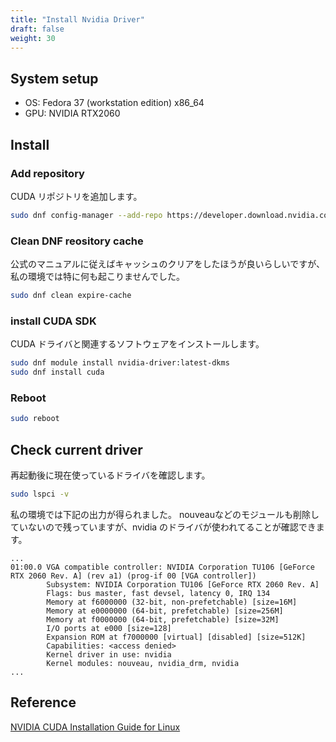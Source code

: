 ```yaml
---
title: "Install Nvidia Driver"
draft: false
weight: 30
---
```


## System setup

- OS: Fedora 37 (workstation edition) x86_64
- GPU: NVIDIA RTX2060

## Install

### Add repository

CUDA リポジトリを追加します。

```sh
sudo dnf config-manager --add-repo https://developer.download.nvidia.com/compute/cuda/repos/fedora37/x86_64/cuda-fedora37.repo
```

### Clean DNF reository cache

公式のマニュアルに従えばキャッシュのクリアをしたほうが良いらしいですが、私の環境では特に何も起こりませんでした。

```sh
sudo dnf clean expire-cache
```

### install CUDA SDK

CUDA ドライバと関連するソフトウェアをインストールします。

```sh
sudo dnf module install nvidia-driver:latest-dkms
sudo dnf install cuda
```

### Reboot

```sh
sudo reboot
```

## Check current driver

再起動後に現在使っているドライバを確認します。

```sh
sudo lspci -v
```

私の環境では下記の出力が得られました。
nouveauなどのモジュールも削除していないので残っていますが、nvidia のドライバが使われてることが確認できます。

```text
...
01:00.0 VGA compatible controller: NVIDIA Corporation TU106 [GeForce RTX 2060 Rev. A] (rev a1) (prog-if 00 [VGA controller])
        Subsystem: NVIDIA Corporation TU106 [GeForce RTX 2060 Rev. A]
        Flags: bus master, fast devsel, latency 0, IRQ 134
        Memory at f6000000 (32-bit, non-prefetchable) [size=16M]
        Memory at e0000000 (64-bit, prefetchable) [size=256M]
        Memory at f0000000 (64-bit, prefetchable) [size=32M]
        I/O ports at e000 [size=128]
        Expansion ROM at f7000000 [virtual] [disabled] [size=512K]
        Capabilities: <access denied>
        Kernel driver in use: nvidia
        Kernel modules: nouveau, nvidia_drm, nvidia
...
```

## Reference

[NVIDIA CUDA Installation Guide for Linux](https://docs.nvidia.com/cuda/cuda-installation-guide-linux/index.html#fedora)